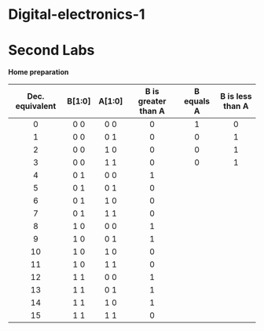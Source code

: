 # Digital-electronics-1
  
# Second Labs 
**Home preparation**

| **Dec. equivalent** | **B[1:0]** | **A[1:0]** | **B is greater than A** | **B equals A** | **B is less than A** |
| :-: | :-: | :-: | :-: | :-: | :-: |
| 0 | 0 0 | 0 0 | 0 | 1 | 0 |
| 1 | 0 0 | 0 1 | 0 | 0 | 1 |
| 2 | 0 0 | 1 0 | 0 | 0 | 1 |
| 3 | 0 0 | 1 1 | 0 | 0 | 1 |
| 4 | 0 1 | 0 0 | 1 |  |  |
| 5 | 0 1 | 0 1 | 0 |  |  |
| 6 | 0 1 | 1 0 | 0 |  |  |
| 7 | 0 1 | 1 1 | 0 |  |  |
| 8 | 1 0 | 0 0 | 1 |  |  |
| 9 | 1 0 | 0 1 | 1 |  |  |
| 10 | 1 0 | 1 0 | 0 |  |  |
| 11 | 1 0 | 1 1 | 0 |  |  |
| 12 | 1 1 | 0 0 | 1 |  |  |
| 13 | 1 1 | 0 1 | 1 |  |  |
| 14 | 1 1 | 1 0 | 1 |  |  |
| 15 | 1 1 | 1 1 | 0 |  |  |

